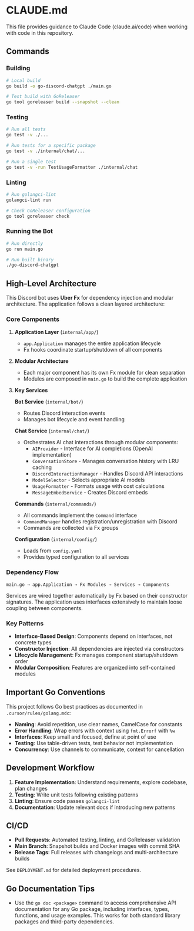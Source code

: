 # CLAUDE.md

This file provides guidance to Claude Code (claude.ai/code) when working with code in this repository.

## Commands

### Building

```bash
# Local build
go build -o go-discord-chatgpt ./main.go

# Test build with GoReleaser
go tool goreleaser build --snapshot --clean
```

### Testing

```bash
# Run all tests
go test -v ./...

# Run tests for a specific package
go test -v ./internal/chat/...

# Run a single test
go test -v -run TestUsageFormatter ./internal/chat
```

### Linting

```bash
# Run golangci-lint
golangci-lint run

# Check GoReleaser configuration
go tool goreleaser check
```

### Running the Bot

```bash
# Run directly
go run main.go

# Run built binary
./go-discord-chatgpt
```

## High-Level Architecture

This Discord bot uses **Uber Fx** for dependency injection and modular architecture. The application follows a clean layered architecture:

### Core Components

1. **Application Layer** (`internal/app/`)
   - `app.Application` manages the entire application lifecycle
   - Fx hooks coordinate startup/shutdown of all components

2. **Modular Architecture**
   - Each major component has its own Fx module for clean separation
   - Modules are composed in `main.go` to build the complete application

3. **Key Services**

   **Bot Service** (`internal/bot/`)
   - Routes Discord interaction events
   - Manages bot lifecycle and event handling

   **Chat Service** (`internal/chat/`)
   - Orchestrates AI chat interactions through modular components:
     - `AIProvider` - Interface for AI completions (OpenAI implementation)
     - `ConversationStore` - Manages conversation history with LRU caching
     - `DiscordInteractionManager` - Handles Discord API interactions
     - `ModelSelector` - Selects appropriate AI models
     - `UsageFormatter` - Formats usage with cost calculations
     - `MessageEmbedService` - Creates Discord embeds

   **Commands** (`internal/commands/`)
   - All commands implement the `Command` interface
   - `CommandManager` handles registration/unregistration with Discord
   - Commands are collected via Fx groups

   **Configuration** (`internal/config/`)
   - Loads from `config.yaml`
   - Provides typed configuration to all services

### Dependency Flow

```text
main.go → app.Application → Fx Modules → Services → Components
```

Services are wired together automatically by Fx based on their constructor signatures. The application uses interfaces extensively to maintain loose coupling between components.

### Key Patterns

- **Interface-Based Design**: Components depend on interfaces, not concrete types
- **Constructor Injection**: All dependencies are injected via constructors
- **Lifecycle Management**: Fx manages component startup/shutdown order
- **Modular Composition**: Features are organized into self-contained modules

## Important Go Conventions

This project follows Go best practices as documented in `.cursor/rules/golang.mdc`:

- **Naming**: Avoid repetition, use clear names, CamelCase for constants
- **Error Handling**: Wrap errors with context using `fmt.Errorf` with `%w`
- **Interfaces**: Keep small and focused, define at point of use
- **Testing**: Use table-driven tests, test behavior not implementation
- **Concurrency**: Use channels to communicate, context for cancellation

## Development Workflow

1. **Feature Implementation**: Understand requirements, explore codebase, plan changes
2. **Testing**: Write unit tests following existing patterns
3. **Linting**: Ensure code passes `golangci-lint`
4. **Documentation**: Update relevant docs if introducing new patterns

## CI/CD

- **Pull Requests**: Automated testing, linting, and GoReleaser validation
- **Main Branch**: Snapshot builds and Docker images with commit SHA
- **Release Tags**: Full releases with changelogs and multi-architecture builds

See `DEPLOYMENT.md` for detailed deployment procedures.

## Go Documentation Tips

- Use the `go doc <package>` command to access comprehensive API documentation for any Go package, including interfaces, types, functions, and usage examples. This works for both standard library packages and third-party dependencies.